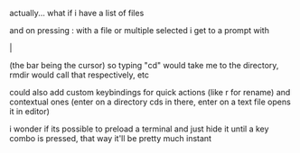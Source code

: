 actually... what if i have a list of files

and on pressing : with a file or multiple selected i get to a prompt with

| <selection>

(the bar being the cursor) so typing "cd<enter>" would take me to the directory, rmdir would call that respectively, etc

could also add custom keybindings for quick actions (like r for rename)
and contextual ones (enter on a directory cds in there, enter on a text file opens it in editor)

i wonder if its possible to preload a terminal and just hide it until a key combo is pressed, that way it'll be pretty much instant

